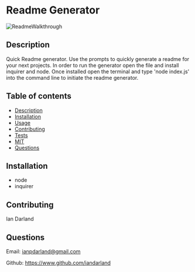 # Readme Generator
![ReadmeWalkthrough](https://im6.ezgif.com/tmp/ezgif-6-1abeab38de56.gif) 

## Description

Quick Readme generator. Use the prompts to quickly generate a readme for your next projects. In order to run the generator open the file and install inquirer and node. Once installed open the terminal and type 'node index.js' into the command line to initiate the readme generator. 

## Table of contents

- [Description](#description)
- [Installation](#installation)
- [Usage](#usage)
- [Contributing](#contributing)
- [Tests](#tests)
- [MIT](#MIT)
- [Questions](#questions)

## Installation

- node 
- inquirer

## Contributing

Ian Darland

## Questions

Email: ianpdarland@gmail.com

Github: https://www.github.com/iandarland
      